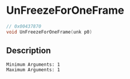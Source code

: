 # UnFreezeForOneFrame
```c
// 0x00437870
void UnFreezeForOneFrame(unk p0)
```
## Description
```
Minimum Arguments: 1
Maximum Arguments: 1
```
